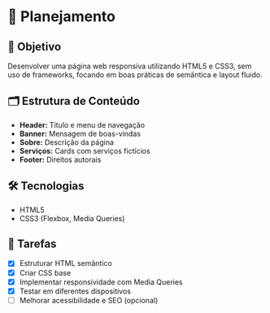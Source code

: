 # 📌 Planejamento

## 🎯 Objetivo
Desenvolver uma página web responsiva utilizando HTML5 e CSS3, sem uso de frameworks, focando em boas práticas de semântica e layout fluido.

## 🗂️ Estrutura de Conteúdo
- **Header:** Título e menu de navegação
- **Banner:** Mensagem de boas-vindas
- **Sobre:** Descrição da página
- **Serviços:** Cards com serviços fictícios
- **Footer:** Direitos autorais

## 🛠️ Tecnologias
- HTML5
- CSS3 (Flexbox, Media Queries)

## 📅 Tarefas
- [x] Estruturar HTML semântico
- [x] Criar CSS base
- [x] Implementar responsividade com Media Queries
- [x] Testar em diferentes dispositivos
- [ ] Melhorar acessibilidade e SEO (opcional)
